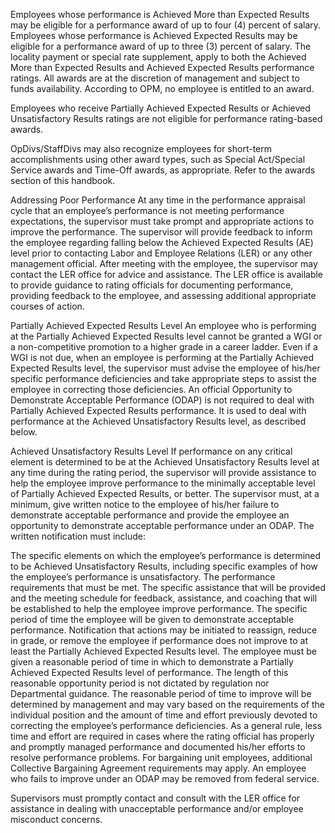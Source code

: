 
Employees whose performance is Achieved More than Expected Results may be eligible for a performance award of up to four (4) percent of salary. Employees whose performance is Achieved Expected Results may be eligible for a performance award of up to three (3) percent of salary. The locality payment or special rate supplement, apply to both the Achieved More than Expected Results and Achieved Expected Results performance ratings. All awards are at the discretion of management and subject to funds availability. According to OPM, no employee is entitled to an award.

Employees who receive Partially Achieved Expected Results or Achieved Unsatisfactory Results ratings are not eligible for performance rating-based awards.

OpDivs/StaffDivs may also recognize employees for short-term accomplishments using other award types, such as Special Act/Special Service awards and Time-Off awards, as appropriate. Refer to the awards section of this handbook.

Addressing Poor Performance
At any time in the performance appraisal cycle that an employee’s performance is not meeting performance expectations, the supervisor must take prompt and appropriate actions to improve the performance. The supervisor will provide feedback to inform the employee regarding falling below the Achieved Expected Results (AE) level prior to contacting Labor and Employee Relations (LER) or any other management official. After meeting with the employee, the supervisor may contact the LER office for advice and assistance. The LER office is available to provide guidance to rating officials for documenting performance, providing feedback to the employee, and assessing additional appropriate courses of action.

Partially Achieved Expected Results Level
An employee who is performing at the Partially Achieved Expected Results level cannot be granted a WGI or a non-competitive promotion to a higher grade in a career ladder. Even if a WGI is not due, when an employee is performing at the Partially Achieved Expected Results level, the supervisor must advise the employee of his/her specific performance deficiencies and take appropriate steps to assist the employee in correcting those deficiencies. An official Opportunity to Demonstrate Acceptable Performance (ODAP) is not required to deal with Partially Achieved Expected Results performance. It is used to deal with performance at the Achieved Unsatisfactory Results level, as described below.

Achieved Unsatisfactory Results Level
If performance on any critical element is determined to be at the Achieved Unsatisfactory Results level at any time during the rating period, the supervisor will provide assistance to help the employee improve performance to the minimally acceptable level of Partially Achieved Expected Results, or better. The supervisor must, at a minimum, give written notice to the employee of his/her failure to demonstrate acceptable performance and provide the employee an opportunity to demonstrate acceptable performance under an ODAP. The written notification must include:

The specific elements on which the employee’s performance is determined to be Achieved Unsatisfactory Results, including specific examples of how the employee’s performance is unsatisfactory.
The performance requirements that must be met.
The specific assistance that will be provided and the meeting schedule for feedback, assistance, and coaching that will be established to help the employee improve performance.
The specific period of time the employee will be given to demonstrate acceptable performance.
Notification that actions may be initiated to reassign, reduce in grade, or remove the employee if performance does not improve to at least the Partially Achieved Expected Results level.
The employee must be given a reasonable period of time in which to demonstrate a Partially Achieved Expected Results level of performance. The length of this reasonable opportunity period is not dictated by regulation nor Departmental guidance. The reasonable period of time to improve will be determined by management and may vary based on the requirements of the individual position and the amount of time and effort previously devoted to correcting the employee’s performance deficiencies. As a general rule, less time and effort are required in cases where the rating official has properly and promptly managed performance and documented his/her efforts to resolve performance problems. For bargaining unit employees, additional Collective Bargaining Agreement requirements may apply. An employee who fails to improve under an ODAP may be removed from federal service.

Supervisors must promptly contact and consult with the LER office for assistance in dealing with unacceptable performance and/or employee misconduct concerns.

